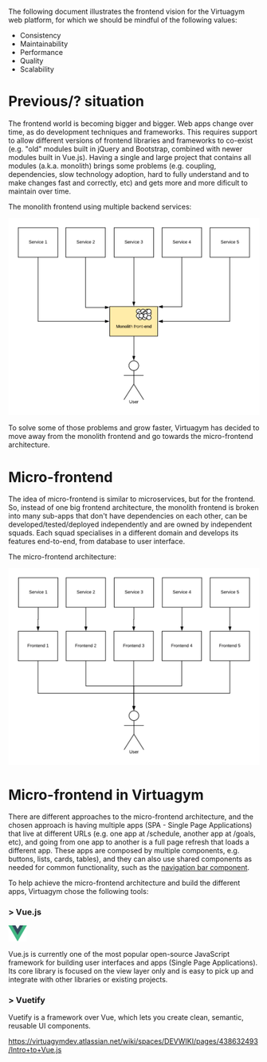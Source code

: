 The following document illustrates the frontend vision for the Virtuagym web platform, for which we should be mindful of the following values:

- Consistency
- Maintainability
- Performance
- Quality
- Scalability

# Previous/? situation

The frontend world is becoming bigger and bigger. Web apps change over time, as do development techniques and frameworks. This requires support to allow different versions of frontend libraries and frameworks to co-exist (e.g. "old" modules built in jQuery and Bootstrap, combined with newer modules built in Vue.js). Having a single and large project that contains all modules (a.k.a. monolith) brings some problems (e.g. coupling, dependencies, slow technology adoption, hard to fully understand and to make changes fast and correctly, etc) and gets more and more dificult to maintain over time.

The monolith frontend using multiple backend services:

![Monolith frontend](https://raw.githubusercontent.com/AndersonMamede/temp-files/master/vision/monolith-front-end.png)

To solve some of those problems and grow faster, Virtuagym has decided to move away from the monolith frontend and go towards the micro-frontend architecture.

# Micro-frontend

The idea of micro-frontend is similar to microservices, but for the frontend. So, instead of one big frontend architecture, the monolith frontend is broken into many sub-apps that don't have dependencies on each other, can be developed/tested/deployed independently and are owned by independent squads. Each squad specialises in a different domain and develops its features end-to-end, from database to user interface.

The micro-frontend architecture:

![Micro-frontend](https://raw.githubusercontent.com/AndersonMamede/temp-files/master/vision/micro-frontend.png)

# Micro-frontend in Virtuagym

There are different approaches to the micro-frontend architecture, and the chosen approach is having multiple apps (SPA - Single Page Applications) that live at different URLs (e.g. one app at /schedule, another app at /goals, etc), and going from one app to another is a full page refresh that loads a different app. These apps are composed by multiple components, e.g. buttons, lists, cards, tables), and they can also use shared components as needed for common functionality, such as the [navigation bar component](https://git.digifit.in/frontend-developer/vue-package-navigation-bar).

To help achieve the micro-frontend architecture and build the different apps, Virtuagym chose the following tools:

### > Vue.js

<img src="https://raw.githubusercontent.com/AndersonMamede/temp-files/master/vision/vuejs.png" height="32"/>

Vue.js is currently one of the most popular open-source JavaScript framework for building user interfaces and apps (Single Page Applications). Its core library is focused on the view layer only and is easy to pick up and integrate with other libraries or existing projects.

### > Vuetify

Vuetify is a framework over Vue, which lets you create clean, semantic, reusable UI components.




https://virtuagymdev.atlassian.net/wiki/spaces/DEVWIKI/pages/438632493/Intro+to+Vue.js
